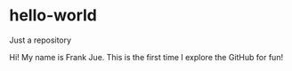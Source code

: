 # hello-world
Just a repository

Hi! My name is Frank Jue. This is the first time I explore the GitHub for fun!